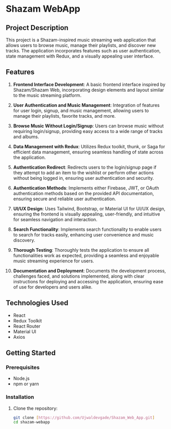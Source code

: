 # Shazam WebApp

## Project Description

This project is a Shazam-inspired music streaming web application that allows users to browse music, manage their playlists, and discover new tracks. The application incorporates features such as user authentication, state management with Redux, and a visually appealing user interface.

## Features

1. **Frontend Interface Development**: A basic frontend interface inspired by Shazam/Shazam Web, incorporating design elements and layout similar to the music streaming platform.

2. **User Authentication and Music Management**: Integration of features for user login, signup, and music management, allowing users to manage their playlists, favorite tracks, and more.

3. **Browse Music Without Login/Signup**: Users can browse music without requiring login/signup, providing easy access to a wide range of tracks and albums.

4. **Data Management with Redux**: Utilizes Redux toolkit, thunk, or Saga for efficient data management, ensuring seamless handling of state across the application.

5. **Authentication Redirect**: Redirects users to the login/signup page if they attempt to add an item to the wishlist or perform other actions without being logged in, ensuring user authentication and security.

6. **Authentication Methods**: Implements either Firebase, JWT, or OAuth authentication methods based on the provided API documentation, ensuring secure and reliable user authentication.

7. **UI/UX Design**: Uses Tailwind, Bootstrap, or Material UI for UI/UX design, ensuring the frontend is visually appealing, user-friendly, and intuitive for seamless navigation and interaction.

8. **Search Functionality**: Implements search functionality to enable users to search for tracks easily, enhancing user convenience and music discovery.

9. **Thorough Testing**: Thoroughly tests the application to ensure all functionalities work as expected, providing a seamless and enjoyable music streaming experience for users.

10. **Documentation and Deployment**: Documents the development process, challenges faced, and solutions implemented, along with clear instructions for deploying and accessing the application, ensuring ease of use for developers and users alike.

## Technologies Used

- React
- Redux Toolkit
- React Router
- Material UI
- Axios 

## Getting Started

### Prerequisites

- Node.js
- npm or yarn

### Installation

1. Clone the repository:

   ```bash
   git clone [https://github.com/Ujwaldevgade/Shazam_Web_App.git]
   cd shazam-webapp
